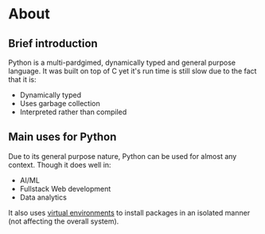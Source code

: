 # About

## Brief introduction

Python is a multi-pardgimed, dynamically typed and general purpose language.
It was built on top of C yet it's run time is still slow due to the fact that
it is:

* Dynamically typed
* Uses garbage collection
* Interpreted rather than compiled

## Main uses for Python

Due to its general purpose nature, Python can be used for almost any context.
Though it does well in:

* AI/ML
* Fullstack Web development
* Data analytics

It also uses [virtual environments](virtual_environments/about.md)
to install packages in an isolated manner (not affecting the overall system).
